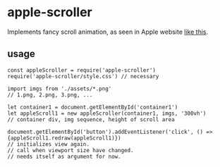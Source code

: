 # apple-scroller
Implements fancy scroll animation, as seen in Apple website [like this](https://www.apple.com/airpods-pro/). 

## usage
    const appleScroller = require('apple-scroller')
    require('apple-scroller/style.css') // necessary

    import imgs from './assets/*.png'
    // 1.png, 2.png, 3.png, ...

    let container1 = document.getElementById('container1')
    let appleScroll1 = new appleScroller(container1, imgs, '300vh')
    // container div, img sequence, height of scroll area

    document.getElementById('button').addEventListener('click', () => {appleScroll1.redraw(appleScroll1)})
    // initializes view again.
    // call when viewport size have changed.
    // needs itself as argument for now.